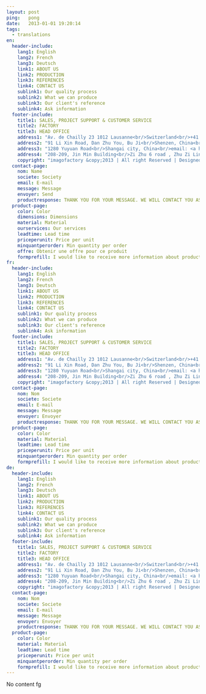 ```yaml
---
layout: post
ping:   pong
date:   2013-01-01 19:20:14
tags:
  - translations
en:
  header-include:
    lang1: English
    lang2: French
    lang3: Deutsch
    link1: ABOUT US
    link2: PRODUCTION
    link3: REFERENCES
    link4: CONTACT US
    sublink1: Our quality process
    sublink2: What we can produce
    sublink3: Our client's reference
    sublink4: Ask information
  footer-include:
    title1: SALES, PROJECT SUPPORT & CUSTOMER SERVICE
    title2: FACTORY
    title3: HEAD OFFICE
    address1: "Av. de Chailly 23 1012 Lausanne<br/>Switzerland<br/>+41 21 923 07 98<br/>email: <a href='mailto:sales@imagofactori.com'>sales@imagofactori.com</a>"
    address2: "91 Li Xin Road, Dan Zhu You, Bu Ji<br/>Shenzen, China<br/>email: <a href='mailto:infos@imagofactori.com'>info@imagofactori.com</a>"
    address3: "1280 Yuyuan Road<br/>Shangai city, China<br/>email: <a href='mailto:infos@imagofactori.com'>info@imagofactori.com</a>"
    address4: "208-209, Jin Min Building<br/>Zi Zhu 6 road , Zhu Zi Lin<br/>Futian - Shenzhen<br/>China<br/>+86 138 2877 2234<br/>email: <a href='mailto:info@imagofactori.com'>info@imagofactori.com</a>"
    copyright: "imagofactory &copy;2013 | All right Reserved | Designed by <a href='http://imagotori.com/' target='_blank'>imagotori</a>"
  contact-page:
    nom: Name
    societe: Society
    email: E-mail
    message: Message
    envoyer: Send
    productresponse: THANK YOU FOR YOUR MESSAGE. WE WILL CONTACT YOU AS SOON AS WE CAN.
  product-page:
    color: Color
    dimensions: Dimensions
    material: Material
    ourservices: Our services
    leadtime: Lead time
    priceperunit: Price per unit
    minquantperorder: Min quantity per order
    offre: Obtenir une offre pour ce produit
    formprefill: I would like to receive more information about product
fr:
  header-include:
    lang1: English
    lang2: French
    lang3: Deutsch
    link1: ABOUT US
    link2: PRODUCTION
    link3: REFERENCES
    link4: CONTACT US
    sublink1: Our quality process
    sublink2: What we can produce
    sublink3: Our client's reference
    sublink4: Ask information
  footer-include:
    title1: SALES, PROJECT SUPPORT & CUSTOMER SERVICE
    title2: FACTORY
    title3: HEAD OFFICE
    address1: "Av. de Chailly 23 1012 Lausanne<br/>Switzerland<br/>+41 21 923 07 98<br/>email: <a href='mailto:sales@imagofactori.com'>sales@imagofactori.com</a>"
    address2: "91 Li Xin Road, Dan Zhu You, Bu Ji<br/>Shenzen, China<br/>email: <a href='mailto:infos@imagofactori.com'>info@imagofactori.com</a>"
    address3: "1280 Yuyuan Road<br/>Shangai city, China<br/>email: <a href='mailto:infos@imagofactori.com'>info@imagofactori.com</a>"
    address4: "208-209, Jin Min Building<br/>Zi Zhu 6 road , Zhu Zi Lin<br/>Futian - Shenzhen<br/>China<br/>+86 138 2877 2234<br/>email: <a href='mailto:info@imagofactori.com'>info@imagofactori.com</a>"
    copyright: "imagofactory &copy;2013 | All right Reserved | Designed by <a href='http://imagotori.com/' target='_blank'>imagotori</a>"
  contact-page:
    nom: Nom
    societe: Societe
    email: E-mail
    message: Message
    envoyer: Envoyer
    productresponse: THANK YOU FOR YOUR MESSAGE. WE WILL CONTACT YOU AS SOON AS WE CAN.
  product-page:
    color: Color
    material: Material
    leadtime: Lead time
    priceperunit: Price per unit
    minquantperorder: Min quantity per order
    formprefill: I would like to receive more information about product
de:
  header-include:
    lang1: English
    lang2: French
    lang3: Deutsch
    link1: ABOUT US
    link2: PRODUCTION
    link3: REFERENCES
    link4: CONTACT US
    sublink1: Our quality process
    sublink2: What we can produce
    sublink3: Our client's reference
    sublink4: Ask information
  footer-include:
    title1: SALES, PROJECT SUPPORT & CUSTOMER SERVICE
    title2: FACTORY
    title3: HEAD OFFICE
    address1: "Av. de Chailly 23 1012 Lausanne<br/>Switzerland<br/>+41 21 923 07 98<br/>email: <a href='mailto:sales@imagofactori.com'>sales@imagofactori.com</a>"
    address2: "91 Li Xin Road, Dan Zhu You, Bu Ji<br/>Shenzen, China<br/>email: <a href='mailto:infos@imagofactori.com'>info@imagofactori.com</a>"
    address3: "1280 Yuyuan Road<br/>Shangai city, China<br/>email: <a href='mailto:infos@imagofactori.com'>info@imagofactori.com</a>"
    address4: "208-209, Jin Min Building<br/>Zi Zhu 6 road , Zhu Zi Lin<br/>Futian - Shenzhen<br/>China<br/>+86 138 2877 2234<br/>email: <a href='mailto:info@imagofactori.com'>info@imagofactori.com</a>"
    copyright: "imagofactory &copy;2013 | All right Reserved | Designed by <a href='http://imagotori.com/' target='_blank'>imagotori</a>"
  contact-page:
    nom: Nom
    societe: Societe
    email: E-mail
    message: Message
    envoyer: Envoyer
    productresponse: THANK YOU FOR YOUR MESSAGE. WE WILL CONTACT YOU AS SOON AS WE CAN.
  product-page:
    color: Color
    material: Material
    leadtime: Lead time
    priceperunit: Price per unit
    minquantperorder: Min quantity per order
    formprefill: I would like to receive more information about product
---
```

No content fg